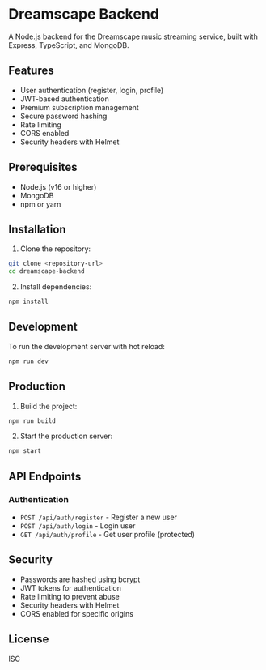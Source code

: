 # Dreamscape Backend

A Node.js backend for the Dreamscape music streaming service, built with Express, TypeScript, and MongoDB.

## Features

- User authentication (register, login, profile)
- JWT-based authentication
- Premium subscription management
- Secure password hashing
- Rate limiting
- CORS enabled
- Security headers with Helmet

## Prerequisites

- Node.js (v16 or higher)
- MongoDB
- npm or yarn

## Installation

1. Clone the repository:

```bash
git clone <repository-url>
cd dreamscape-backend
```

2. Install dependencies:

```bash
npm install
```

## Development

To run the development server with hot reload:

```bash
npm run dev
```

## Production

1. Build the project:

```bash
npm run build
```

2. Start the production server:

```bash
npm start
```

## API Endpoints

### Authentication

- `POST /api/auth/register` - Register a new user
- `POST /api/auth/login` - Login user
- `GET /api/auth/profile` - Get user profile (protected)

## Security

- Passwords are hashed using bcrypt
- JWT tokens for authentication
- Rate limiting to prevent abuse
- Security headers with Helmet
- CORS enabled for specific origins

## License

ISC
